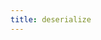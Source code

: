 ```yaml
---
title: deserialize
---
```


<script setup>
const packageName = '@wagmi/vue'
</script>

<!--@include: @shared/utilities/deserialize.md-->

